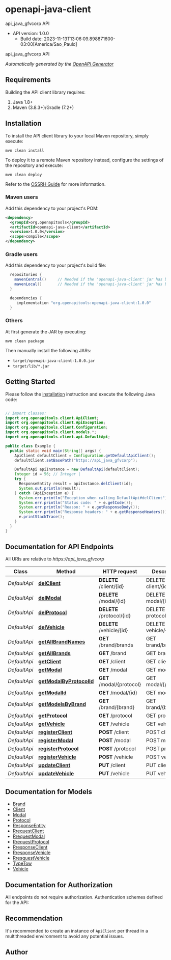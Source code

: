 # openapi-java-client

api_java_gfvcorp API
- API version: 1.0.0
  - Build date: 2023-11-13T13:06:09.898871600-03:00[America/Sao_Paulo]

api_java_gfvcorp API


*Automatically generated by the [OpenAPI Generator](https://openapi-generator.tech)*


## Requirements

Building the API client library requires:
1. Java 1.8+
2. Maven (3.8.3+)/Gradle (7.2+)

## Installation

To install the API client library to your local Maven repository, simply execute:

```shell
mvn clean install
```

To deploy it to a remote Maven repository instead, configure the settings of the repository and execute:

```shell
mvn clean deploy
```

Refer to the [OSSRH Guide](http://central.sonatype.org/pages/ossrh-guide.html) for more information.

### Maven users

Add this dependency to your project's POM:

```xml
<dependency>
  <groupId>org.openapitools</groupId>
  <artifactId>openapi-java-client</artifactId>
  <version>1.0.0</version>
  <scope>compile</scope>
</dependency>
```

### Gradle users

Add this dependency to your project's build file:

```groovy
  repositories {
    mavenCentral()     // Needed if the 'openapi-java-client' jar has been published to maven central.
    mavenLocal()       // Needed if the 'openapi-java-client' jar has been published to the local maven repo.
  }

  dependencies {
     implementation "org.openapitools:openapi-java-client:1.0.0"
  }
```

### Others

At first generate the JAR by executing:

```shell
mvn clean package
```

Then manually install the following JARs:

* `target/openapi-java-client-1.0.0.jar`
* `target/lib/*.jar`

## Getting Started

Please follow the [installation](#installation) instruction and execute the following Java code:

```java

// Import classes:
import org.openapitools.client.ApiClient;
import org.openapitools.client.ApiException;
import org.openapitools.client.Configuration;
import org.openapitools.client.models.*;
import org.openapitools.client.api.DefaultApi;

public class Example {
  public static void main(String[] args) {
    ApiClient defaultClient = Configuration.getDefaultApiClient();
    defaultClient.setBasePath("https://api_java_gfvcorp");

    DefaultApi apiInstance = new DefaultApi(defaultClient);
    Integer id = 56; // Integer | 
    try {
      ResponseEntity result = apiInstance.delClient(id);
      System.out.println(result);
    } catch (ApiException e) {
      System.err.println("Exception when calling DefaultApi#delClient");
      System.err.println("Status code: " + e.getCode());
      System.err.println("Reason: " + e.getResponseBody());
      System.err.println("Response headers: " + e.getResponseHeaders());
      e.printStackTrace();
    }
  }
}

```

## Documentation for API Endpoints

All URIs are relative to *https://api_java_gfvcorp*

Class | Method | HTTP request | Description
------------ | ------------- | ------------- | -------------
*DefaultApi* | [**delClient**](docs/DefaultApi.md#delClient) | **DELETE** /client/{id} | DELETE client/{id}
*DefaultApi* | [**delModal**](docs/DefaultApi.md#delModal) | **DELETE** /modal/{id} | DELETE modal/{id}
*DefaultApi* | [**delProtocol**](docs/DefaultApi.md#delProtocol) | **DELETE** /protocol/{id} | DELETE protocol/{id}
*DefaultApi* | [**delVehicle**](docs/DefaultApi.md#delVehicle) | **DELETE** /vehicle/{id} | DELETE vehicle/{id}
*DefaultApi* | [**getAllBrandNames**](docs/DefaultApi.md#getAllBrandNames) | **GET** /brand/brands | GET brand/brands
*DefaultApi* | [**getAllBrands**](docs/DefaultApi.md#getAllBrands) | **GET** /brand | GET brand
*DefaultApi* | [**getClient**](docs/DefaultApi.md#getClient) | **GET** /client | GET client
*DefaultApi* | [**getModal**](docs/DefaultApi.md#getModal) | **GET** /modal | GET modal
*DefaultApi* | [**getModalByProtocolId**](docs/DefaultApi.md#getModalByProtocolId) | **GET** /modal/{protocol} | GET modal/{protocol}
*DefaultApi* | [**getModalId**](docs/DefaultApi.md#getModalId) | **GET** /modal/{id} | GET modal/{id}
*DefaultApi* | [**getModelsByBrand**](docs/DefaultApi.md#getModelsByBrand) | **GET** /brand/{brand} | GET brand/{brand}
*DefaultApi* | [**getProtocol**](docs/DefaultApi.md#getProtocol) | **GET** /protocol | GET protocol
*DefaultApi* | [**getVehicle**](docs/DefaultApi.md#getVehicle) | **GET** /vehicle | GET vehicle
*DefaultApi* | [**registerClient**](docs/DefaultApi.md#registerClient) | **POST** /client | POST client
*DefaultApi* | [**registerModal**](docs/DefaultApi.md#registerModal) | **POST** /modal | POST modal
*DefaultApi* | [**registerProtocol**](docs/DefaultApi.md#registerProtocol) | **POST** /protocol | POST protocol
*DefaultApi* | [**registerVehicle**](docs/DefaultApi.md#registerVehicle) | **POST** /vehicle | POST vehicle
*DefaultApi* | [**updateClient**](docs/DefaultApi.md#updateClient) | **PUT** /client | PUT client
*DefaultApi* | [**updateVehicle**](docs/DefaultApi.md#updateVehicle) | **PUT** /vehicle | PUT vehicle


## Documentation for Models

 - [Brand](docs/Brand.md)
 - [Client](docs/Client.md)
 - [Modal](docs/Modal.md)
 - [Protocol](docs/Protocol.md)
 - [ResponseEntity](docs/ResponseEntity.md)
 - [RrequestClient](docs/RrequestClient.md)
 - [RrequestModal](docs/RrequestModal.md)
 - [RrequestProtocol](docs/RrequestProtocol.md)
 - [RresponseClient](docs/RresponseClient.md)
 - [RresponseVehicle](docs/RresponseVehicle.md)
 - [RresquestVehicle](docs/RresquestVehicle.md)
 - [TypeTow](docs/TypeTow.md)
 - [Vehicle](docs/Vehicle.md)


## Documentation for Authorization

All endpoints do not require authorization.
Authentication schemes defined for the API:

## Recommendation

It's recommended to create an instance of `ApiClient` per thread in a multithreaded environment to avoid any potential issues.

## Author



